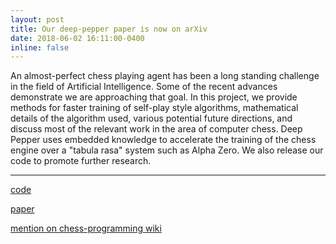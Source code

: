 ```yaml
---
layout: post
title: Our deep-pepper paper is now on arXiv
date: 2018-06-02 16:11:00-0400
inline: false
---
```


An almost-perfect chess playing agent has been a long standing challenge in the field of Artificial Intelligence. Some of the recent advances demonstrate we are approaching that goal. In this project, we provide methods for faster training of self-play style algorithms, mathematical details of the algorithm used, various potential future directions, and discuss most of the relevant work in the area of computer chess. Deep Pepper uses embedded knowledge to accelerate the training of the chess engine over a "tabula rasa" system such as Alpha Zero. We also release our code to promote further research.

***

[code](https://github.com/saikrishna-1996/deep_pepper_chess)  

[paper](https://arxiv.org/abs/1806.00683)

[mention on chess-programming wiki](https://www.chessprogramming.org/Deep_Learning) 
